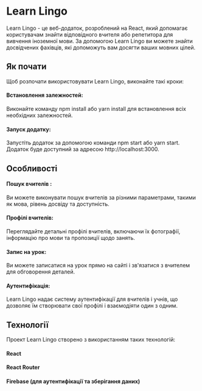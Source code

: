 # Learn Lingo

Learn Lingo - це веб-додаток, розроблений на React, який допомагає користувачам
знайти відповідного вчителя або репетитора для вивчення іноземної мови. За
допомогою Learn Lingo ви можете знайти досвідчених фахівців, які допоможуть вам
досягти ваших мовних цілей.

## Як почати 

Щоб розпочати використовувати Learn Lingo, виконайте такі кроки:

#### Встановлення залежностей: 
Виконайте команду npm install або yarn install для
встановлення всіх необхідних залежностей.

#### Запуск додатку: 
Запустіть додаток за допомогою команди npm start або yarn start.
Додаток буде доступний за адресою http://localhost:3000.

## Особливості
#### Пошук вчителів :
 Ви можете виконувати пошук вчителів за різними
параметрами, такими як мова, рівень досвіду та доступність.

#### Профілі вчителів: 
Переглядайте детальні профілі вчителів, включаючи їх
фотографії, інформацію про мови та пропозиції щодо занять.

#### Запис на урок: 
Ви можете записатися на урок прямо на сайті і зв'язатися з
вчителем для обговорення деталей.

#### Аутентифікація:
Learn Lingo надає систему аутентифікації для вчителів і учнів,
що дозволяє їм створювати свої профілі і взаємодіяти один з одним.

## Технології 
Проект Learn Lingo створено з використанням таких технологій:

#### React 
#### React Router 
#### Firebase (для аутентифікації та зберігання даних)
